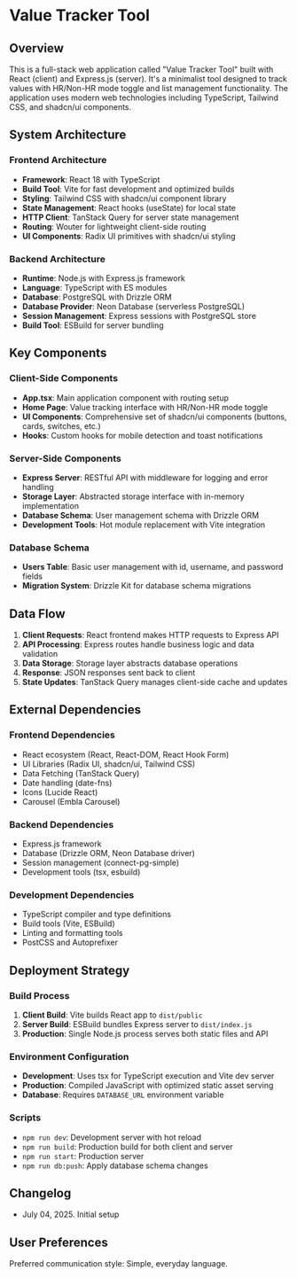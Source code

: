 # Value Tracker Tool

## Overview

This is a full-stack web application called "Value Tracker Tool" built with React (client) and Express.js (server). It's a minimalist tool designed to track values with HR/Non-HR mode toggle and list management functionality. The application uses modern web technologies including TypeScript, Tailwind CSS, and shadcn/ui components.

## System Architecture

### Frontend Architecture
- **Framework**: React 18 with TypeScript
- **Build Tool**: Vite for fast development and optimized builds
- **Styling**: Tailwind CSS with shadcn/ui component library
- **State Management**: React hooks (useState) for local state
- **HTTP Client**: TanStack Query for server state management
- **Routing**: Wouter for lightweight client-side routing
- **UI Components**: Radix UI primitives with shadcn/ui styling

### Backend Architecture
- **Runtime**: Node.js with Express.js framework
- **Language**: TypeScript with ES modules
- **Database**: PostgreSQL with Drizzle ORM
- **Database Provider**: Neon Database (serverless PostgreSQL)
- **Session Management**: Express sessions with PostgreSQL store
- **Build Tool**: ESBuild for server bundling

## Key Components

### Client-Side Components
- **App.tsx**: Main application component with routing setup
- **Home Page**: Value tracking interface with HR/Non-HR mode toggle
- **UI Components**: Comprehensive set of shadcn/ui components (buttons, cards, switches, etc.)
- **Hooks**: Custom hooks for mobile detection and toast notifications

### Server-Side Components
- **Express Server**: RESTful API with middleware for logging and error handling
- **Storage Layer**: Abstracted storage interface with in-memory implementation
- **Database Schema**: User management schema with Drizzle ORM
- **Development Tools**: Hot module replacement with Vite integration

### Database Schema
- **Users Table**: Basic user management with id, username, and password fields
- **Migration System**: Drizzle Kit for database schema migrations

## Data Flow

1. **Client Requests**: React frontend makes HTTP requests to Express API
2. **API Processing**: Express routes handle business logic and data validation
3. **Data Storage**: Storage layer abstracts database operations
4. **Response**: JSON responses sent back to client
5. **State Updates**: TanStack Query manages client-side cache and updates

## External Dependencies

### Frontend Dependencies
- React ecosystem (React, React-DOM, React Hook Form)
- UI Libraries (Radix UI, shadcn/ui, Tailwind CSS)
- Data Fetching (TanStack Query)
- Date handling (date-fns)
- Icons (Lucide React)
- Carousel (Embla Carousel)

### Backend Dependencies
- Express.js framework
- Database (Drizzle ORM, Neon Database driver)
- Session management (connect-pg-simple)
- Development tools (tsx, esbuild)

### Development Dependencies
- TypeScript compiler and type definitions
- Build tools (Vite, ESBuild)
- Linting and formatting tools
- PostCSS and Autoprefixer

## Deployment Strategy

### Build Process
1. **Client Build**: Vite builds React app to `dist/public`
2. **Server Build**: ESBuild bundles Express server to `dist/index.js`
3. **Production**: Single Node.js process serves both static files and API

### Environment Configuration
- **Development**: Uses tsx for TypeScript execution and Vite dev server
- **Production**: Compiled JavaScript with optimized static asset serving
- **Database**: Requires `DATABASE_URL` environment variable

### Scripts
- `npm run dev`: Development server with hot reload
- `npm run build`: Production build for both client and server
- `npm run start`: Production server
- `npm run db:push`: Apply database schema changes

## Changelog

- July 04, 2025. Initial setup

## User Preferences

Preferred communication style: Simple, everyday language.